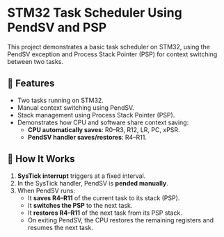 
# STM32 Task Scheduler Using PendSV and PSP

This project demonstrates a basic task scheduler on STM32, using the PendSV exception and Process Stack Pointer (PSP) for context switching between two tasks.

## 📌 Features

- Two tasks running on STM32.
- Manual context switching using PendSV.
- Stack management using Process Stack Pointer (PSP).
- Demonstrates how CPU and software share context saving:
  - **CPU automatically saves**: R0–R3, R12, LR, PC, xPSR.
  - **PendSV handler saves/restores**: R4–R11.

## 🧠 How It Works

1. **SysTick interrupt** triggers at a fixed interval.
2. In the SysTick handler, PendSV is **pended manually**.
3. When PendSV runs:
   - It **saves R4–R11** of the current task to its stack (PSP).
   - It **switches the PSP** to the next task.
   - It **restores R4–R11** of the next task from its PSP stack.
   - On exiting PendSV, the CPU restores the remaining registers and resumes the next task.